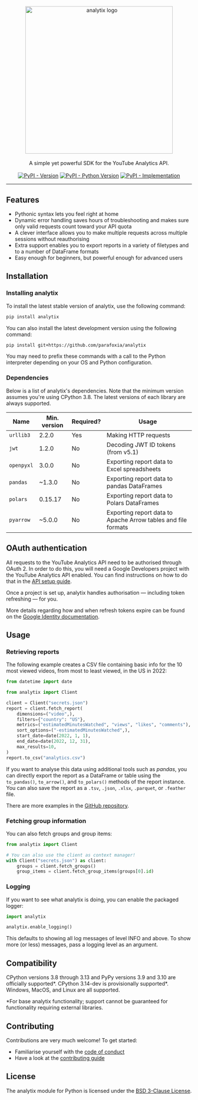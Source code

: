 #

<div align="center">
<img alt="analytix logo" src="https://raw.githubusercontent.com/parafoxia/analytix/main/assets/logo.png" width="400px">
<br /><br />
A simple yet powerful SDK for the YouTube Analytics API.
<br /><br />
<a href="https://pypi.python.org/pypi/analytix"><img alt="PyPI - Version" src="https://img.shields.io/pypi/v/analytix"></a>
<a href="https://pypi.python.org/pypi/analytix"><img alt="PyPI - Python Version" src="https://img.shields.io/pypi/pyversions/analytix"></a>
<a href="https://pypi.python.org/pypi/analytix"><img alt="PyPI - Implementation" src="https://img.shields.io/pypi/implementation/analytix"></a>
<hr />
</div>

## Features

* Pythonic syntax lets you feel right at home
* Dynamic error handling saves hours of troubleshooting and makes sure only valid requests count toward your API quota
* A clever interface allows you to make multiple requests across multiple sessions without reauthorising
* Extra support enables you to export reports in a variety of filetypes and to a number of DataFrame formats
* Easy enough for beginners, but powerful enough for advanced users

## Installation

### Installing analytix

To install the latest stable version of analytix, use the following command:

```sh
pip install analytix
```

You can also install the latest development version using the following command:

```sh
pip install git+https://github.com/parafoxia/analytix
```

You may need to prefix these commands with a call to the Python interpreter depending on your OS and Python configuration.

### Dependencies

Below is a list of analytix's dependencies.
Note that the minimum version assumes you're using CPython 3.8.
The latest versions of each library are always supported.

| Name              | Min. version | Required? | Usage                                                         | 
|-------------------|--------------|-----------|---------------------------------------------------------------|
| `urllib3`         | 2.2.0        | Yes       | Making HTTP requests                                          |
| `jwt`             | 1.2.0        | No        | Decoding JWT ID tokens (from v5.1)                            |
| `openpyxl`        | 3.0.0        | No        | Exporting report data to Excel spreadsheets                   |
| `pandas`          | ~1.3.0       | No        | Exporting report data to pandas DataFrames                    |
| `polars`          | 0.15.17      | No        | Exporting report data to Polars DataFrames                    |
| `pyarrow`         | ~5.0.0       | No        | Exporting report data to Apache Arrow tables and file formats |

## OAuth authentication

All requests to the YouTube Analytics API need to be authorised through OAuth 2.
In order to do this, you will need a Google Developers project with the YouTube Analytics API enabled.
You can find instructions on how to do that in the [API setup guide](https://parafoxia.github.io/analytix/starting/googleapp/).

Once a project is set up, analytix handles authorisation — including token refreshing — for you.

More details regarding how and when refresh tokens expire can be found on the [Google Identity documentation](https://developers.google.com/identity/protocols/oauth2#expiration).

## Usage

### Retrieving reports

The following example creates a CSV file containing basic info for the 10 most viewed videos, from most to least viewed, in the US in 2022:

```py
from datetime import date

from analytix import Client

client = Client("secrets.json")
report = client.fetch_report(
    dimensions=("video",),
    filters={"country": "US"},
    metrics=("estimatedMinutesWatched", "views", "likes", "comments"),
    sort_options=("-estimatedMinutesWatched",),
    start_date=date(2022, 1, 1),
    end_date=date(2022, 12, 31),
    max_results=10,
)
report.to_csv("analytics.csv")
```

If you want to analyse this data using additional tools such as *pandas*, you can directly export the report as a DataFrame or table using the `to_pandas()`, `to_arrow()`, and `to_polars()` methods of the report instance.
You can also save the report as a `.tsv`, `.json`, `.xlsx`, `.parquet`, or `.feather` file.

There are more examples in the [GitHub repository](https://github.com/parafoxia/analytix/tree/main/examples).

### Fetching group information

You can also fetch groups and group items:

```py
from analytix import Client

# You can also use the client as context manager!
with Client("secrets.json") as client:
    groups = client.fetch_groups()
    group_items = client.fetch_group_items(groups[0].id)
```

### Logging

If you want to see what analytix is doing, you can enable the packaged logger:

```py
import analytix

analytix.enable_logging()
```

This defaults to showing all log messages of level INFO and above.
To show more (or less) messages, pass a logging level as an argument.

## Compatibility

CPython versions 3.8 through 3.13 and PyPy versions 3.9 and 3.10 are officially supported\*.
CPython 3.14-dev is provisionally supported\*.
Windows, MacOS, and Linux are all supported.

*For base analytix functionality; support cannot be guaranteed for functionality requiring external libraries.

## Contributing

Contributions are very much welcome! To get started:

* Familiarise yourself with the [code of conduct](https://github.com/parafoxia/analytix/blob/main/CODE_OF_CONDUCT.md)
* Have a look at the [contributing guide](https://github.com/parafoxia/analytix/blob/main/CONTRIBUTING.md)

## License

The analytix module for Python is licensed under the [BSD 3-Clause License](https://github.com/parafoxia/analytix/blob/main/LICENSE).
